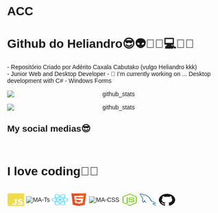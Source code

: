 # ACC
<body style="font-family: sans-serif;">
<h1>Github do Heliandro😎👽👨‍🎓💻👨‍💻</h1>
- Repositório Criado por Adérito Caxala Cabutako (vulgo Heliandro kkk)<br>
- Junior Web and Desktop Developer
- 🔭 I’m currently working on ... Desktop development with C# - Windows Forms
<div align="center">
    <img style="display: block;
    margin: 15px auto;" src="https://github-readme-stats.vercel.app/api?username=heliandro1&show_icons=true&theme=dark&include_all_commits=true&count_private=true" alt="github_stats">
</div>
<div align="center">
    <img style="display: block;
    margin: 15px auto;" src="https://github-readme-stats.vercel.app/api/top-langs/?username=heliandro1" alt="github_stats">
</div>
<h2>My social medias😎</h2>
<a href="https://www.facebook.com/heliandro1" target="_blank" rel="external"><img src="https://img.shields.io/badge/Facebook-1877F2?style=for-the-badge&logo=facebook&logoColor=white" alt=""></a>
<h1>I love coding🥰💝</h1>
<div style="display: inline_block"><br>
  <img align="center" alt="MA-Js" height="30" width="40" src="https://raw.githubusercontent.com/devicons/devicon/master/icons/javascript/javascript-plain.svg">
  <img align="center" alt="MA-Ts" height="30" width="40" src="https://raw.githubusercontent.com/devicons/devicon/master/icons/typescript/typescript-plain .svg">
  <img align="center" alt="MA-React" height="30" width="40" src="https://raw.githubusercontent.com/devicons/devicon/master/icons/react/react-original.svg">
  <img align="center" alt="MA-HTML" height="30" width="40" src="https://raw.githubusercontent.com/devicons/devicon/master/icons/html5/html5-original.svg">
  <img align="center" alt="MA-CSS" height="30" width="40" src="https://raw.githubusercontent.com/devicons/devicon/master/icons/css3/css3-original .svg">
  <img align="center" alt="MA-CSS" height="30" width="40" src="https://raw.githubusercontent.com/devicons/devicon/master/icons/nodejs/nodejs-original.svg">
  <img align="center" alt="MA-CSS" height="30" width="40" src="https://raw.githubusercontent.com/devicons/devicon/master/icons/mysql/mysql-original.svg">
  <img align="center" alt="MA-CSS" height="30" width="40" src="https://raw.githubusercontent.com/devicons/devicon/master/icons/github/github-original.svg">
</div>
</body>
</html>
